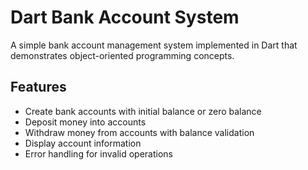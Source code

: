 # Dart Bank Account System

A simple bank account management system implemented in Dart that demonstrates object-oriented programming concepts.

## Features

- Create bank accounts with initial balance or zero balance
- Deposit money into accounts
- Withdraw money from accounts with balance validation
- Display account information
- Error handling for invalid operations

